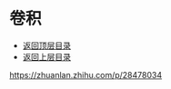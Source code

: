 # 卷积

- [返回顶层目录](../../README.md#目录)
- [返回上层目录](calculus.md)





<https://zhuanlan.zhihu.com/p/28478034>
